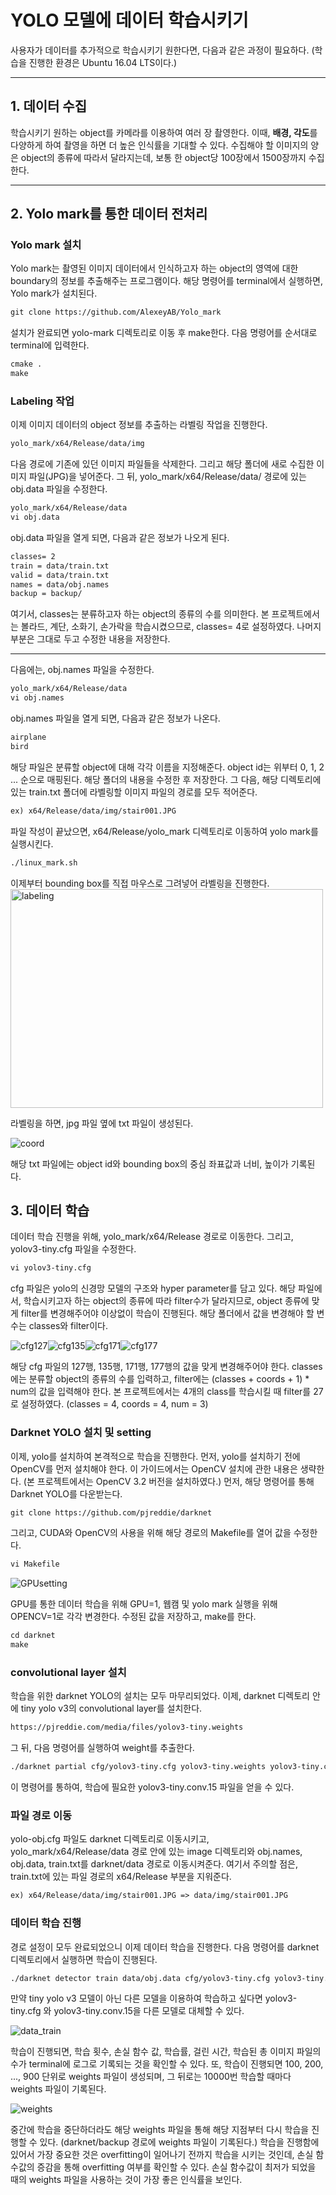 # YOLO 모델에 데이터 학습시키기

사용자가 데이터를 추가적으로 학습시키기 원한다면, 다음과 같은 과정이 필요하다. (학습을 진행한 환경은 Ubuntu 16.04 LTS이다.)
***

## 1. 데이터 수집 

학습시키기 원하는 object를 카메라를 이용하여 여러 장 촬영한다. 이때, **배경, 각도**를 다양하게 하여 촬영을 하면 더 높은 인식률을 기대할 수 있다.
수집해야 할 이미지의 양은 object의 종류에 따라서 달라지는데, 보통 한 object당 100장에서 1500장까지 수집한다.
***

## 2. Yolo mark를 통한 데이터 전처리 

### Yolo mark 설치
Yolo mark는 촬영된 이미지 데이터에서 인식하고자 하는 object의 영역에 대한 boundary의 정보를 추출해주는 프로그램이다. 
해당 명령어를 terminal에서 실행하면, Yolo mark가 설치된다. 
```markdown
git clone https://github.com/AlexeyAB/Yolo_mark
```
설치가 완료되면 yolo-mark 디렉토리로 이동 후 make한다.
다음 명령어를 순서대로 terminal에 입력한다.
```markdown
cmake .
make
```
### Labeling 작업
이제 이미지 데이터의 object 정보를 추출하는 라벨링 작업을 진행한다.
```markdown
yolo_mark/x64/Release/data/img
```
다음 경로에 기존에 있던 이미지 파일들을 삭제한다. 그리고 해당 폴더에 새로 수집한 이미지 파일(JPG)을 넣어준다.
그 뒤, yolo_mark/x64/Release/data/ 경로에 있는 obj.data 파일을 수정한다.
```markdown
yolo_mark/x64/Release/data
vi obj.data
```
obj.data 파일을 열게 되면, 다음과 같은 정보가 나오게 된다.
```markdown
classes= 2
train = data/train.txt
valid = data/train.txt
names = data/obj.names
backup = backup/
```
여기서, classes는 분류하고자 하는 object의 종류의 수를 의미한다. 본 프로젝트에서는 볼라드, 계단, 소화기, 손가락을 학습시켰으므로, classes= 4로 설정하였다. 나머지 부분은 그대로 두고 수정한 내용을 저장한다.
***
다음에는, obj.names 파일을 수정한다.
```markdown
yolo_mark/x64/Release/data
vi obj.names
```
obj.names 파일을 열게 되면, 다음과 같은 정보가 나온다.
```markdown
airplane
bird
```
해당 파일은 분류할 object에 대해 각각 이름을 지정해준다. object id는 위부터 0, 1, 2 ... 순으로 매핑된다. 해당 폴더의 내용을 수정한 후 저장한다. 
그 다음, 해당 디렉토리에 있는 train.txt 폴더에 라벨링할 이미지 파일의 경로를 모두 적어준다.
```markdown
ex) x64/Release/data/img/stair001.JPG
```
파일 작성이 끝났으면, x64/Release/yolo_mark 디렉토리로 이동하여 yolo mark를 실행시킨다.
```markdown
./linux_mark.sh
```
이제부터 bounding box를 직접 마우스로 그려넣어 라벨링을 진행한다.
<img src="./img/labeling.png" alt="labeling" width="500" height="350" />

라벨링을 하면, jpg 파일 옆에 txt 파일이 생성된다.

![coord](./img/coord.png)

해당 txt 파일에는 object id와 bounding box의 중심 좌표값과 너비, 높이가 기록된다.

## 3. 데이터 학습

데이터 학습 진행을 위해, yolo_mark/x64/Release 경로로 이동한다.
그리고, yolov3-tiny.cfg 파일을 수정한다.
```markdown
vi yolov3-tiny.cfg
```
cfg 파일은 yolo의 신경망 모델의 구조와 hyper parameter를 담고 있다. 해당 파일에서, 학습시키고자 하는 object의 종류에 따라 filter수가 달라지므로, object 종류에 맞게 filter를 변경해주어야 이상없이 학습이 진행된다. 해당 폴더에서 값을 변경해야 할 변수는 classes와 filter이다.

![cfg127](./img/cfg127.png)![cfg135](./img/cfg135.png)![cfg171](./img/cfg171.png)![cfg177](./img/cfg177.png)

해당 cfg 파일의 127행, 135행, 171행, 177행의 값을 맞게 변경해주어야 한다.
classes에는 분류할 object의 종류의 수를 입력하고, filter에는 (classes + coords + 1) * num의 값을 입력해야 한다.
본 프로젝트에서는 4개의 class를 학습시킬 때 filter를 27로 설정하였다. (classes = 4, coords = 4, num = 3)
### Darknet YOLO 설치 및 setting
이제, yolo를 설치하여 본격적으로 학습을 진행한다. 먼저, yolo를 설치하기 전에 OpenCV를 먼저 설치해야 한다. 이 가이드에서는 OpenCV 설치에 관한 내용은 생략한다. (본 프로젝트에서는 OpenCV 3.2 버전을 설치하였다.)
먼저, 해당 명령어를 통해 Darknet YOLO를 다운받는다.
```markdown
git clone https://github.com/pjreddie/darknet
```
그리고, CUDA와 OpenCV의 사용을 위해 해당 경로의 Makefile를 열어 값을 수정한다.
```markdown
vi Makefile
```
![GPUsetting](./img/GPUsetting.png)

GPU를 통한 데이터 학습을 위해 GPU=1, 웹캠 및 yolo mark 실행을 위해 OPENCV=1로 각각 변경한다.
수정된 값을 저장하고, make를 한다.
```markdown
cd darknet
make
```
### convolutional layer 설치
학습을 위한 darknet YOLO의 설치는 모두 마무리되었다. 이제, darknet 디렉토리 안에 tiny yolo v3의 convolutional layer를 설치한다.
```markdown
https://pjreddie.com/media/files/yolov3-tiny.weights
```
그 뒤, 다음 명령어를 실행하여 weight를 추출한다.
```markdown
./darknet partial cfg/yolov3-tiny.cfg yolov3-tiny.weights yolov3-tiny.conv.15 15
```
이 명령어를 통하여, 학습에 필요한 yolov3-tiny.conv.15 파일을 얻을 수 있다.

### 파일 경로 이동
yolo-obj.cfg 파일도 darknet 디렉토리로 이동시키고, yolo_mark/x64/Release/data 경로 안에 있는 image 디렉토리와 obj.names, obj.data, train.txt를 darknet/data 경로로 이동시켜준다. 여기서 주의할 점은, train.txt에 있는 파일 경로의 x64/Release 부분을 지워준다.
```markdown
ex) x64/Release/data/img/stair001.JPG => data/img/stair001.JPG
```

### 데이터 학습 진행
경로 설정이 모두 완료되었으니 이제 데이터 학습을 진행한다.
다음 명령어를 darknet 디렉토리에서 실행하면 학습이 진행된다.
```markdown
./darknet detector train data/obj.data cfg/yolov3-tiny.cfg yolov3-tiny.conv.15
```
만약 tiny yolo v3 모델이 아닌 다른 모델을 이용하여 학습하고 싶다면 yolov3-tiny.cfg 와 yolov3-tiny.conv.15을 다른 모델로 대체할 수 있다.

![data_train](./img/data_train.png)

학습이 진행되면, 학습 횟수, 손실 함수 값, 학습률, 걸린 시간, 학습된 총 이미지 파일의 수가 terminal에 로그로 기록되는 것을 확인할 수 있다.
또, 학습이 진행되면 100, 200, ..., 900 단위로 weights 파일이 생성되며, 그 뒤로는 10000번 학습할 때마다 weights 파일이 기록된다.

![weights](./img/weights.png)

중간에 학습을 중단하더라도 해당 weights 파일을 통해 해당 지점부터 다시 학습을 진행할 수 있다. (darknet/backup 경로에 weights 파일이 기록된다.)
학습을 진행함에 있어서 가장 중요한 것은 overfitting이 일어나기 전까지 학습을 시키는 것인데, 손실 함수값의 증감을 통해 overfitting 여부를 확인할 수 있다. 손실 함수값이 최저가 되었을 때의 weights 파일을 사용하는 것이 가장 좋은 인식률을 보인다.
